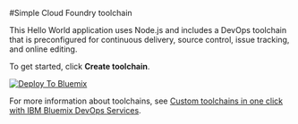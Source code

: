 #Simple Cloud Foundry toolchain

This Hello World application uses Node.js and includes a DevOps toolchain that is preconfigured for continuous delivery, source control, issue tracking, and online editing.

To get started, click **Create toolchain**.

[![Deploy To Bluemix](https://console.ng.bluemix.net/devops/graphics/create_toolchain_button.png)](https://console.ng.bluemix.net/devops/setup/deploy/?repository=https%3A//github.com/clazzaro/simple-toolchain)

For more information about toolchains, see [Custom toolchains in one click with IBM Bluemix DevOps Services](https://developer.ibm.com/devops-services/2016/06/16/open-toolchain-with-ibm-bluemix-devops-services/).

